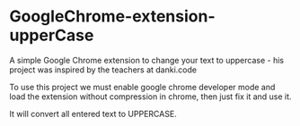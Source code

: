 # GoogleChrome-extension-upperCase
A simple Google Chrome extension to change your text to uppercase - his project was inspired by the teachers at danki.code

To use this project we must enable google chrome developer mode and load the extension without compression in chrome, then just fix it and use it.

It will convert all entered text to UPPERCASE.
